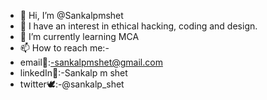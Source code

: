- 👋 Hi, I’m @Sankalpmshet
- 👀 I have an interest in ethical hacking, coding and design.
- 🌱 I’m currently learning MCA
- 📫 How to reach me:-
- email📧:-sankalpmshet@gmail.com
- linkedIn🔗:-Sankalp m shet
- twitter🕊:-@sankalp_shet

<!---
Sankalpmshet/Sankalpmshet is a ✨ special ✨ repository because its `README.md` (this file) appears on your GitHub profile.
You can click the Preview link to take a look at your changes.
--->
